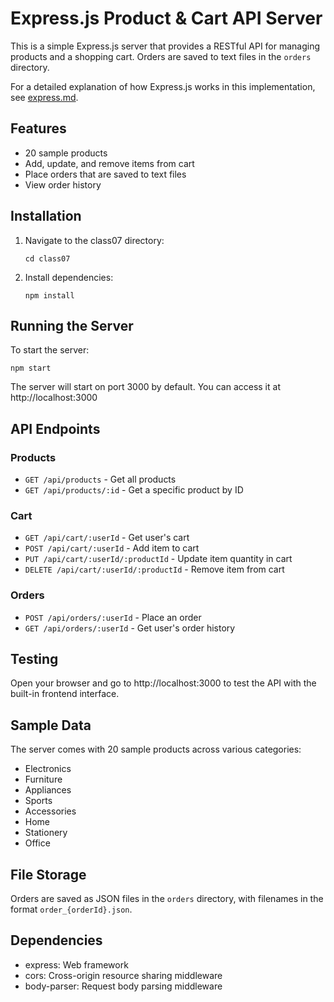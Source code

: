 # Express.js Product & Cart API Server

This is a simple Express.js server that provides a RESTful API for managing products and a shopping cart. Orders are saved to text files in the `orders` directory.

For a detailed explanation of how Express.js works in this implementation, see [express.md](express.md).

## Features

- 20 sample products
- Add, update, and remove items from cart
- Place orders that are saved to text files
- View order history

## Installation

1. Navigate to the class07 directory:
   ```
   cd class07
   ```

2. Install dependencies:
   ```
   npm install
   ```

## Running the Server

To start the server:
```
npm start
```

The server will start on port 3000 by default. You can access it at http://localhost:3000

## API Endpoints

### Products

- `GET /api/products` - Get all products
- `GET /api/products/:id` - Get a specific product by ID

### Cart

- `GET /api/cart/:userId` - Get user's cart
- `POST /api/cart/:userId` - Add item to cart
- `PUT /api/cart/:userId/:productId` - Update item quantity in cart
- `DELETE /api/cart/:userId/:productId` - Remove item from cart

### Orders

- `POST /api/orders/:userId` - Place an order
- `GET /api/orders/:userId` - Get user's order history

## Testing

Open your browser and go to http://localhost:3000 to test the API with the built-in frontend interface.

## Sample Data

The server comes with 20 sample products across various categories:
- Electronics
- Furniture
- Appliances
- Sports
- Accessories
- Home
- Stationery
- Office

## File Storage

Orders are saved as JSON files in the `orders` directory, with filenames in the format `order_{orderId}.json`.

## Dependencies

- express: Web framework
- cors: Cross-origin resource sharing middleware
- body-parser: Request body parsing middleware